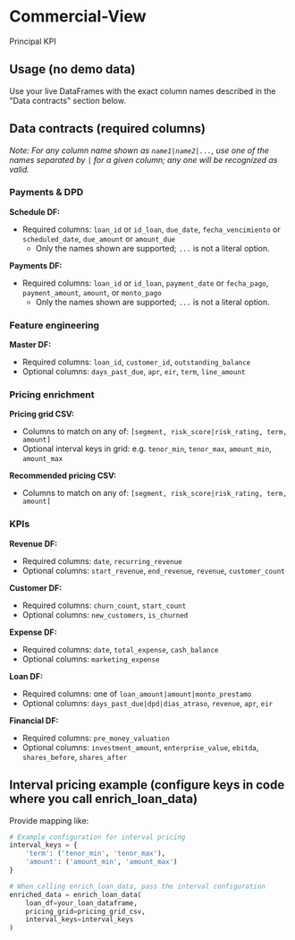 # Commercial-View
Principal KPI

## Usage (no demo data)

Use your live DataFrames with the exact column names described in the "Data contracts" section below.

## Data contracts (required columns)

*Note: For any column name shown as `name1|name2|...`, use one of the names separated by `|` for a given column; any one will be recognized as valid.*
### Payments & DPD

**Schedule DF:**
- Required columns: `loan_id` or `id_loan`, `due_date`, `fecha_vencimiento` or `scheduled_date`, `due_amount` or `amount_due`
  - Only the names shown are supported; `...` is not a literal option.

**Payments DF:**
- Required columns: `loan_id` or `id_loan`, `payment_date` or `fecha_pago`, `payment_amount`, `amount`, or `monto_pago`
  - Only the names shown are supported; `...` is not a literal option.

### Feature engineering

**Master DF:**
- Required columns: `loan_id`, `customer_id`, `outstanding_balance`
- Optional columns: `days_past_due`, `apr`, `eir`, `term`, `line_amount`

### Pricing enrichment

**Pricing grid CSV:**
- Columns to match on any of: `[segment, risk_score|risk_rating, term, amount]`
- Optional interval keys in grid: e.g. `tenor_min`, `tenor_max`, `amount_min`, `amount_max`

**Recommended pricing CSV:**
- Columns to match on any of: `[segment, risk_score|risk_rating, term, amount]`

### KPIs

**Revenue DF:**
- Required columns: `date`, `recurring_revenue`
- Optional columns: `start_revenue`, `end_revenue`, `revenue`, `customer_count`

**Customer DF:**
- Required columns: `churn_count`, `start_count`
- Optional columns: `new_customers`, `is_churned`

**Expense DF:**
- Required columns: `date`, `total_expense`, `cash_balance`
- Optional columns: `marketing_expense`

**Loan DF:**
- Required columns: one of `loan_amount|amount|monto_prestamo`
- Optional columns: `days_past_due|dpd|dias_atraso`, `revenue`, `apr`, `eir`

**Financial DF:**
- Required columns: `pre_money_valuation`
- Optional columns: `investment_amount`, `enterprise_value`, `ebitda`, `shares_before`, `shares_after`

## Interval pricing example (configure keys in code where you call enrich_loan_data)

Provide mapping like:

```python
# Example configuration for interval pricing
interval_keys = {
    'term': ('tenor_min', 'tenor_max'),
    'amount': ('amount_min', 'amount_max')
}

# When calling enrich_loan_data, pass the interval configuration
enriched_data = enrich_loan_data(
    loan_df=your_loan_dataframe,
    pricing_grid=pricing_grid_csv,
    interval_keys=interval_keys
)
```
